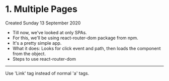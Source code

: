 # 1. Multiple Pages
Created Sunday 13 September 2020


* Till now, we've looked at only SPAs.
* For this, we'll be using react-router-dom package from npm.
* It's a pretty simple app.
* What it does: Looks for click event and path, then loads the component from the object.
* Steps to use react-router-dom



*****

Use 'Link' tag instead of normal 'a' tags.

